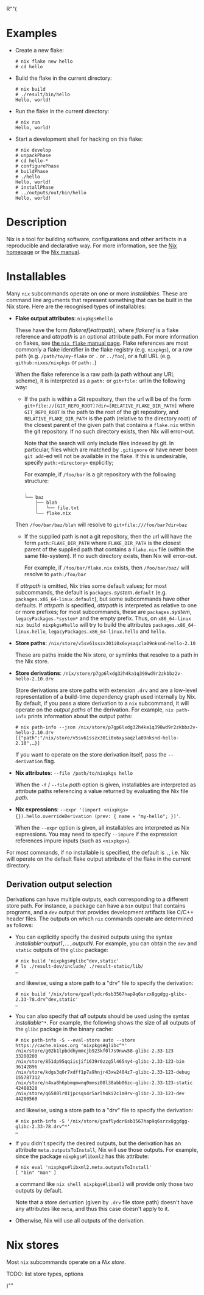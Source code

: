R""(

# Examples

* Create a new flake:

  ```console
  # nix flake new hello
  # cd hello
  ```

* Build the flake in the current directory:

  ```console
  # nix build
  # ./result/bin/hello
  Hello, world!
  ```

* Run the flake in the current directory:

  ```console
  # nix run
  Hello, world!
  ```

* Start a development shell for hacking on this flake:

  ```console
  # nix develop
  # unpackPhase
  # cd hello-*
  # configurePhase
  # buildPhase
  # ./hello
  Hello, world!
  # installPhase
  # ../outputs/out/bin/hello
  Hello, world!
  ```

# Description

Nix is a tool for building software, configurations and other
artifacts in a reproducible and declarative way. For more information,
see the [Nix homepage](https://nixos.org/) or the [Nix
manual](https://nixos.org/manual/nix/stable/).

# Installables

Many `nix` subcommands operate on one or more *installables*. These are
command line arguments that represent something that can be built in
the Nix store. Here are the recognised types of installables:

* **Flake output attributes**: `nixpkgs#hello`

  These have the form *flakeref*[`#`*attrpath*], where *flakeref* is a
  flake reference and *attrpath* is an optional attribute path. For
  more information on flakes, see [the `nix flake` manual
  page](./nix3-flake.md).  Flake references are most commonly a flake
  identifier in the flake registry (e.g. `nixpkgs`), or a raw path
  (e.g. `/path/to/my-flake` or `.` or `../foo`), or a full URL
  (e.g. `github:nixos/nixpkgs` or `path:.`)

  When the flake reference is a raw path (a path without any URL
  scheme), it is interpreted as a `path:` or `git+file:` url in the following
  way:
  
  - If the path is within a Git repository, then the url will be of the form
    `git+file://[GIT_REPO_ROOT]?dir=[RELATIVE_FLAKE_DIR_PATH]`
    where `GIT_REPO_ROOT` is the path to the root of the git repository,
    and `RELATIVE_FLAKE_DIR_PATH` is the path (relative to the directory
    root) of the closest parent of the given path that contains a `flake.nix` within
    the git repository.
    If no such directory exists, then Nix will error-out.
    
    Note that the search will only include files indexed by git. In particular, files
    which are matched by `.gitignore` or have never been `git add`-ed will not be
    available in the flake. If this is undesirable, specify `path:<directory>` explicitly;
    
    For example, if `/foo/bar` is a git repository with the following structure:
    ```
    .
    └── baz
        ├── blah
        │   └── file.txt
        └── flake.nix
    ```

  Then `/foo/bar/baz/blah` will resolve to `git+file:///foo/bar?dir=baz`

  - If the supplied path is not a git repository, then the url will have the form
    `path:FLAKE_DIR_PATH` where `FLAKE_DIR_PATH` is the closest parent
    of the supplied path that contains a `flake.nix` file (within the same file-system).
    If no such directory exists, then Nix will error-out.
    
    For example, if `/foo/bar/flake.nix` exists, then `/foo/bar/baz/` will resolve to
   `path:/foo/bar`

  If *attrpath* is omitted, Nix tries some default values; for most
  subcommands, the default is `packages.`*system*`.default`
  (e.g. `packages.x86_64-linux.default`), but some subcommands have
  other defaults. If *attrpath* *is* specified, *attrpath* is
  interpreted as relative to one or more prefixes; for most
  subcommands, these are `packages.`*system*,
  `legacyPackages.*system*` and the empty prefix. Thus, on
  `x86_64-linux` `nix build nixpkgs#hello` will try to build the
  attributes `packages.x86_64-linux.hello`,
  `legacyPackages.x86_64-linux.hello` and `hello`.

* **Store paths**: `/nix/store/v5sv61sszx301i0x6xysaqzla09nksnd-hello-2.10`

  These are paths inside the Nix store, or symlinks that resolve to a
  path in the Nix store.

* **Store derivations**: `/nix/store/p7gp6lxdg32h4ka1q398wd9r2zkbbz2v-hello-2.10.drv`

  Store derivations are store paths with extension `.drv` and are a
  low-level representation of a build-time dependency graph used
  internally by Nix. By default, if you pass a store derivation to a
  `nix` subcommand, it will operate on the *output paths* of the
  derivation. For example, `nix path-info` prints information about
  the output paths:

  ```console
  # nix path-info --json /nix/store/p7gp6lxdg32h4ka1q398wd9r2zkbbz2v-hello-2.10.drv
  [{"path":"/nix/store/v5sv61sszx301i0x6xysaqzla09nksnd-hello-2.10",…}]
  ```

  If you want to operate on the store derivation itself, pass the
  `--derivation` flag.

* **Nix attributes**: `--file /path/to/nixpkgs hello`

  When the `-f` / `--file` *path* option is given, installables are
  interpreted as attribute paths referencing a value returned by
  evaluating the Nix file *path*.

* **Nix expressions**: `--expr '(import <nixpkgs> {}).hello.overrideDerivation (prev: { name = "my-hello"; })'`.

  When the `--expr` option is given, all installables are interpreted
  as Nix expressions. You may need to specify `--impure` if the
  expression references impure inputs (such as `<nixpkgs>`).

For most commands, if no installable is specified, the default is `.`,
i.e. Nix will operate on the default flake output attribute of the
flake in the current directory.

## Derivation output selection

Derivations can have multiple outputs, each corresponding to a
different store path. For instance, a package can have a `bin` output
that contains programs, and a `dev` output that provides development
artifacts like C/C++ header files. The outputs on which `nix` commands
operate are determined as follows:

* You can explicitly specify the desired outputs using the syntax
  *installable*`^`*output1*`,`*...*`,`*outputN*. For example, you can
  obtain the `dev` and `static` outputs of the `glibc` package:

  ```console
  # nix build 'nixpkgs#glibc^dev,static'
  # ls ./result-dev/include/ ./result-static/lib/
  …
  ```

  and likewise, using a store path to a "drv" file to specify the derivation:

  ```console
  # nix build '/nix/store/gzaflydcr6sb3567hap9q6srzx8ggdgg-glibc-2.33-78.drv^dev,static'
  …
  ```

* You can also specify that *all* outputs should be used using the
  syntax *installable*`^*`. For example, the following shows the size
  of all outputs of the `glibc` package in the binary cache:

  ```console
  # nix path-info -S --eval-store auto --store https://cache.nixos.org 'nixpkgs#glibc^*'
  /nix/store/g02b1lpbddhymmcjb923kf0l7s9nww58-glibc-2.33-123                 33208200
  /nix/store/851dp95qqiisjifi639r0zzg5l465ny4-glibc-2.33-123-bin             36142896
  /nix/store/kdgs3q6r7xdff1p7a9hnjr43xw2404z7-glibc-2.33-123-debug          155787312
  /nix/store/n4xa8h6pbmqmwnq0mmsz08l38abb06zc-glibc-2.33-123-static          42488328
  /nix/store/q6580lr01jpcsqs4r5arlh4ki2c1m9rv-glibc-2.33-123-dev             44200560
  ```

  and likewise, using a store path to a "drv" file to specify the derivation:

  ```console
  # nix path-info -S '/nix/store/gzaflydcr6sb3567hap9q6srzx8ggdgg-glibc-2.33-78.drv^*'
  …
  ```
* If you didn't specify the desired outputs, but the derivation has an
  attribute `meta.outputsToInstall`, Nix will use those outputs. For
  example, since the package `nixpkgs#libxml2` has this attribute:

  ```console
  # nix eval 'nixpkgs#libxml2.meta.outputsToInstall'
  [ "bin" "man" ]
  ```

  a command like `nix shell nixpkgs#libxml2` will provide only those
  two outputs by default.

  Note that a store derivation (given by `.drv` file store path) doesn't have
  any attributes like `meta`, and thus this case doesn't apply to it.

* Otherwise, Nix will use all outputs of the derivation.

# Nix stores

Most `nix` subcommands operate on a *Nix store*.

TODO: list store types, options

)""
